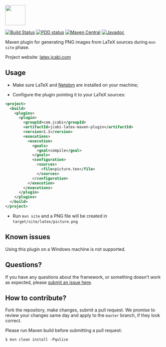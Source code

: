 <img src="http://img.jcabi.com/logo-square.png" width="64px" height="64px" />

[![Build Status](https://travis-ci.org/jcabi/jcabi-latex-maven-plugin.svg?branch=master)](https://travis-ci.org/jcabi/jcabi-latex-maven-plugin)
[![PDD status](http://www.0pdd.com/svg?name=jcabi/jcabi-latex-maven-plugin)](http://www.0pdd.com/p?name=teamed/jcabi/jcabi-latex-maven-plugin)
[![Maven Central](https://maven-badges.herokuapp.com/maven-central/com.jcabi/jcabi-latex-maven-plugin/badge.svg)](https://maven-badges.herokuapp.com/maven-central/com.jcabi/jcabi-latex-maven-plugin)
[![Javadoc](https://javadoc-emblem.rhcloud.com/doc/com.jcabi/jcabi-latex-maven-plugin/badge.svg)](http://www.javadoc.io/doc/com.jcabi/jcabi-latex-maven-plugin)

Maven plugin for generating PNG images from LaTeX sources during `mvn site` phase.

Project website: [latex.jcabi.com](http://latex.jcabi.com/index.html)

## Usage

- Make sure LaTeX and [Netpbm](http://netpbm.sourceforge.net/) are installed on your machine;

- Configure the plugin pointing it to your LaTeX sources:

```xml
<project>
  <build>
    <plugins>
      <plugin>
        <groupId>com.jcabi</groupId>
        <artifactId>jcabi-latex-maven-plugin</artifactId>
        <version>1.1</version>
        <executions>
          <execution>
            <goals>
              <goal>compile</goal>
            </goals>
            <configuration>
              <sources>
                <file>picture.tex</file>
              </sources>
            </configuration>
          </execution>
        </executions>
      </plugin>
    </plugins>
  </build>
</project>
```

- Run `mvn site` and a PNG file will be created in `target/site/latex/picture.png`


## Known issues

Using this plugin on a Windows machine is not supported.

## Questions?

If you have any questions about the framework, or something doesn't work as expected,
please [submit an issue here](https://github.com/jcabi/jcabi-maven-plugin/issues/new).

## How to contribute?

Fork the repository, make changes, submit a pull request.
We promise to review your changes same day and apply to
the `master` branch, if they look correct.

Please run Maven build before submitting a pull request:

```
$ mvn clean install -Pqulice
```
